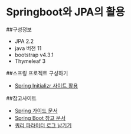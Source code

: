 # Springboot와 JPA의 활용

##구성정보
* JPA 2.2
* java 버전 11
* bootstrap v4.3.1
* Thymeleaf 3

##스프링 프로젝트 구성하기
* [Spring Initializr 사이트 활용](https://start.spring.io/)

##참고사이트
* [Spring 가이드 문서](https://spring.io/guides)
* [Spring Boot 참고 문서](https://docs.spring.io/spring-boot/docs/)
* [쿼리 파라미터 로그 남기기](https://github.com/gavlyukovskiy/spring-boot-data-source-decorator)